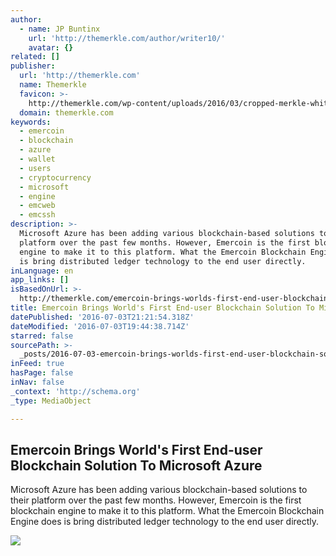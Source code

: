 ```yaml
---
author:
  - name: JP Buntinx
    url: 'http://themerkle.com/author/writer10/'
    avatar: {}
related: []
publisher:
  url: 'http://themerkle.com'
  name: Themerkle
  favicon: >-
    http://themerkle.com/wp-content/uploads/2016/03/cropped-merkle-white-1-192x192.png
  domain: themerkle.com
keywords:
  - emercoin
  - blockchain
  - azure
  - wallet
  - users
  - cryptocurrency
  - microsoft
  - engine
  - emcweb
  - emcssh
description: >-
  Microsoft Azure has been adding various blockchain-based solutions to their
  platform over the past few months. However, Emercoin is the first blockchain
  engine to make it to this platform. What the Emercoin Blockchain Engine does
  is bring distributed ledger technology to the end user directly.
inLanguage: en
app_links: []
isBasedOnUrl: >-
  http://themerkle.com/emercoin-brings-worlds-first-end-user-blockchain-solution-to-microsoft-azure/
title: Emercoin Brings World's First End-user Blockchain Solution To Microsoft Azure
datePublished: '2016-07-03T21:21:54.318Z'
dateModified: '2016-07-03T19:44:38.714Z'
starred: false
sourcePath: >-
  _posts/2016-07-03-emercoin-brings-worlds-first-end-user-blockchain-solution-t.md
inFeed: true
hasPage: false
inNav: false
_context: 'http://schema.org'
_type: MediaObject

---
```

<article style=""><h1>Emercoin Brings World's First End-user Blockchain Solution To Microsoft Azure</h1><p>Microsoft Azure has been adding various blockchain-based solutions to their platform over the past few months. However, Emercoin is the first blockchain engine to make it to this platform. What the Emercoin Blockchain Engine does is bring distributed ledger technology to the end user directly.</p><img src="http://themerkle.com/wp-content/uploads/2016/07/Emercoin.png" /></article>
